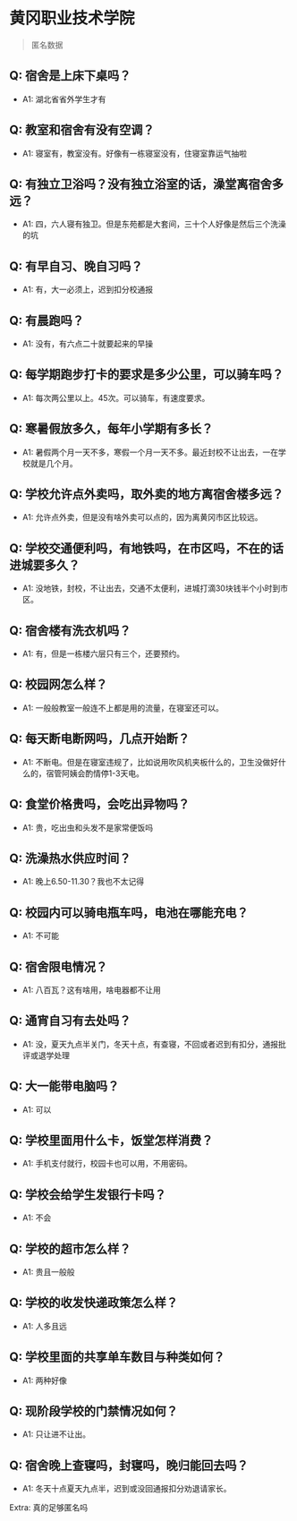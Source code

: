 # 黄冈职业技术学院

> 匿名数据

## Q: 宿舍是上床下桌吗？

- A1: 湖北省省外学生才有

## Q: 教室和宿舍有没有空调？

- A1: 寝室有，教室没有。好像有一栋寝室没有，住寝室靠运气抽啦

## Q: 有独立卫浴吗？没有独立浴室的话，澡堂离宿舍多远？

- A1: 四，六人寝有独卫。但是东苑都是大套间，三十个人好像是然后三个洗澡的坑

## Q: 有早自习、晚自习吗？

- A1: 有，大一必须上，迟到扣分校通报

## Q: 有晨跑吗？

- A1: 没有，有六点二十就要起来的早操

## Q: 每学期跑步打卡的要求是多少公里，可以骑车吗？

- A1: 每次两公里以上。45次。可以骑车，有速度要求。

## Q: 寒暑假放多久，每年小学期有多长？

- A1: 暑假两个月一天不多，寒假一个月一天不多。最近封校不让出去，一在学校就是几个月。

## Q: 学校允许点外卖吗，取外卖的地方离宿舍楼多远？

- A1: 允许点外卖，但是没有啥外卖可以点的，因为离黄冈市区比较远。

## Q: 学校交通便利吗，有地铁吗，在市区吗，不在的话进城要多久？

- A1: 没地铁，封校，不让出去，交通不太便利，进城打滴30块钱半个小时到市区。

## Q: 宿舍楼有洗衣机吗？

- A1: 有，但是一栋楼六层只有三个，还要预约。

## Q: 校园网怎么样？

- A1: 一般般教室一般连不上都是用的流量，在寝室还可以。

## Q: 每天断电断网吗，几点开始断？

- A1: 不断电。但是在寝室违规了，比如说用吹风机夹板什么的，卫生没做好什么的，宿管阿姨会酌情停1-3天电。

## Q: 食堂价格贵吗，会吃出异物吗？

- A1: 贵，吃出虫和头发不是家常便饭吗

## Q: 洗澡热水供应时间？

- A1: 晚上6.50-11.30？我也不太记得

## Q: 校园内可以骑电瓶车吗，电池在哪能充电？

- A1: 不可能

## Q: 宿舍限电情况？

- A1: 八百瓦？这有啥用，啥电器都不让用

## Q: 通宵自习有去处吗？

- A1: 没，夏天九点半关门，冬天十点，有查寝，不回或者迟到有扣分，通报批评或退学处理

## Q: 大一能带电脑吗？

- A1: 可以

## Q: 学校里面用什么卡，饭堂怎样消费？

- A1: 手机支付就行，校园卡也可以用，不用密码。

## Q: 学校会给学生发银行卡吗？

- A1: 不会

## Q: 学校的超市怎么样？

- A1: 贵且一般般

## Q: 学校的收发快递政策怎么样？

- A1: 人多且远

## Q: 学校里面的共享单车数目与种类如何？

- A1: 两种好像

## Q: 现阶段学校的门禁情况如何？

- A1: 只让进不让出。

## Q: 宿舍晚上查寝吗，封寝吗，晚归能回去吗？

- A1: 冬天十点夏天九点半，迟到或没回通报扣分劝退请家长。

Extra: 真的足够匿名吗